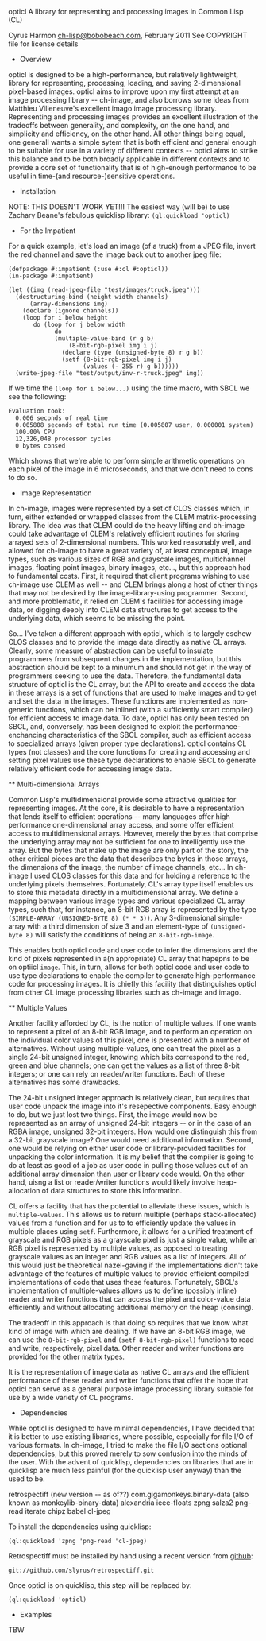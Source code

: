 opticl
A library for representing and processing images in Common Lisp (CL)

Cyrus Harmon <ch-lisp@bobobeach.com>, February 2011
See COPYRIGHT file for license details

* Overview

opticl is designed to be a high-performance, but relatively
lightweight, library for representing, processing, loading, and saving
2-dimensional pixel-based images. opticl aims to improve upon my first
attempt at an image processing library -- ch-image, and also borrows
some ideas from Matthieu Villeneuve's excellent imago image processing
library. Representing and processing images provides an excellent
illustration of the tradeoffs between generality, and complexity, on
the one hand, and simplicity and efficiency, on the other hand. All
other things being equal, one generall wants a simple sytem that is
both efficient and general enough to be suitable for use in a variety
of different contexts -- opticl aims to strike this balance and to be
both broadly applicable in different contexts and to provide a core
set of functionality that is of high-enough performance to be useful
in time-(and resource-)sensitive operations.

* Installation

NOTE: THIS DOESN'T WORK YET!!!  The easiest way (will be) to use
Zachary Beane's fabulous quicklisp library: `(ql:quickload 'opticl)`

* For the Impatient

For a quick example, let's load an image (of a truck) from a JPEG
file, invert the red channel and save the image back out to another
jpeg file:

    (defpackage #:impatient (:use #:cl #:opticl))
    (in-package #:impatient)

    (let ((img (read-jpeg-file "test/images/truck.jpeg")))
      (destructuring-bind (height width channels)
          (array-dimensions img)
        (declare (ignore channels))
        (loop for i below height
           do (loop for j below width 
                 do 
                 (multiple-value-bind (r g b)
                     (8-bit-rgb-pixel img i j)
                   (declare (type (unsigned-byte 8) r g b))
                   (setf (8-bit-rgb-pixel img i j)
                         (values (- 255 r) g b))))))
      (write-jpeg-file "test/output/inv-r-truck.jpeg" img))

If we time the `(loop for i below...)` using the time macro, with SBCL we see
the following:

    Evaluation took:
      0.006 seconds of real time
      0.005808 seconds of total run time (0.005807 user, 0.000001 system)
      100.00% CPU
      12,326,048 processor cycles
      0 bytes consed

Which shows that we're able to perform simple arithmetic operations on
each pixel of the image in 6 microseconds, and that we don't need to
cons to do so.

* Image Representation

In ch-image, images were represented by a set of CLOS classes which,
in turn, either extended or wrapped classes from the CLEM
matrix-processing library. The idea was that CLEM could do the heavy
lifting and ch-image could take advantage of CLEM's relatively
efficient routines for storing arrayed sets of 2-dimensional
numbers. This worked reasonably well, and allowed for ch-image to have
a great variety of, at least conceptual, image types, such as various
sizes of RGB and grayscale images, multichannel images, floating point
images, binary images, etc..., but this approach had to fundamental
costs. First, it required that client programs wishing to use ch-image
use CLEM as well -- and CLEM brings along a host of other things that
may not be desired by the image-library-using programmer. Second, and
more problematic, it relied on CLEM's facilities for accessing image
data, or digging deeply into CLEM data structures to get access to the
underlying data, which seems to be missing the point.

So... I've taken a different approach with opticl, which is to largely
eschew CLOS classes and to provide the image data directly as native
CL arrays. Clearly, some measure of abstraction can be useful to
insulate programmers from subsequent changes in the implementation,
but this abstraction should be kept to a minumum and should not get in
the way of programmers seeking to use the data. Therefore, the
fundamental data structure of opticl is the CL array, but the API to
create and access the data in these arrays is a set of functions that
are used to make images and to get and set the data in the
images. These functions are implemented as non-generic functions,
which can be inlined (with a sufficiently smart compiler) for
efficient access to image data. To date, opticl has only been tested
on SBCL, and, conversely, has been designed to exploit the
performance-enchancing characteristics of the SBCL compiler, such as
efficient access to specialized arrays (given proper type
declarations). opticl contains CL types (not classes) and the core
functions for creating and accessing and setting pixel values use
these type declarations to enable SBCL to generate relatively
efficient code for accessing image data.

** Multi-dimensional Arrays

Common Lisp's multidimensional provide some attractive qualities for
representing images. At the core, it is desirable to have a
representation that lends itself to efficient operations -- many
languages offer high performance one-dimensional array access, and
some offer efficient access to multidimensional arrays. However,
merely the bytes that comprise the underlying array may not be
sufficient for one to intelligently use the array. But the bytes that
make up the image are only part of the story, the other critical
pieces are the data that describes the bytes in those arrays, the
dimensions of the image, the number of image channels, etc... In
ch-image I used CLOS classes for this data and for holding a reference
to the underlying pixels themselves. Fortunately, CL's array type
itself enables us to store this metadata directly in a
multidimensional array. We define a mapping between various image
types and various specialized CL array types, such that, for instance,
an 8-bit RGB array is represented by the type `(SIMPLE-ARRAY
(UNSIGNED-BYTE 8) (* * 3))`. Any 3-dimensional simple-array with a
third dimension of size 3 and an element-type of `(unsigned-byte 8)`
will satisfy the conditions of being an `8-bit-rgb-image`.

This enables both opticl code and user code to infer the dimensions
and the kind of pixels represented in a(n appropriate) CL array that
hapepns to be on optiicl `image`. This, in turn, allows for both
opticl code and user code to use type declarations to enable the
compiler to generate high-performance code for processing images. It
is chiefly this facility that distinguishes opticl from other CL image
processing libraries such as ch-image and imago.

** Multiple Values

Another facility afforded by CL, is the notion of multiple values. If
one wants to represent a pixel of an 8-bit RGB image, and to perform
an operation on the individual color values of this pixel, one is
presented with a number of alternatives. Without using
multiple-values, one can treat the pixel as a single 24-bit unsigned
integer, knowing which bits correspond to the red, green and blue
channels; one can get the values as a list of three 8-bit integers; or
one can rely on reader/writer functions. Each of these alternatives
has some drawbacks.

The 24-bit unsigned integer approach is relatively clean, but requires
that user code unpack the image into it's resepective components. Easy
enough to do, but we just lost two things. First, the image would now
be represented as an array of unsigned 24-bit integers -- or in the
case of an RGBA image, unsigned 32-bit integers. How would one
distinguish this from a 32-bit grayscale image? One would need
additional information. Second, one would be relying on either user
code or library-provided facilities for unpacking the color
information. It is my belief that the compiler is going to do at least
as good of a job as user code in pulling those values out of an
additional array dimension than user or library code would. On the
other hand, uisng a list or reader/writer functions would likely
involve heap-allocation of data structures to store this information.

CL offers a facility that has the potential to alleviate these issues,
which is `multiple-values`. This allows us to return multiple (perhaps
stack-allocated) values from a function and for us to to efficiently
update the values in multiple places using `setf`. Furthermore, it
allows for a unified treatment of grayscale and RGB pixels as a
grayscale pixel is just a single value, while an RGB pixel is
represented by multiple values, as opposed to treating grayscale
values as an integer and RGB values as a list of integers. All of this
would just be theoretical nazel-gaving if the implementations didn't
take advantage of the features of multiple values to provide efficient
compiled implementations of code that uses these
features. Fortunately, SBCL's implementation of multiple-values allows
us to define (possibly inline) reader and writer functions that can
access the pixel and color-value data efficiently and without
allocating additional memory on the heap (consing).

The tradeoff in this approach is that doing so requires that we know
what kind of image with which are dealing. If we have an 8-bit RGB
image, we can use the `8-bit-rgb-pixel` and `(setf 8-bit-rgb-pixel)`
functions to read and write, respectively, pixel data. Other reader
and writer functions are provided for the other matrix types.

It is the representation of image data as native CL arrays and the
efficient performance of these reader and writer functions that offer
the hope that opticl can serve as a general purpose image processing
library suitable for use by a wide variety of CL programs.

* Dependencies

While opticl is designed to have minimal dependencies, I have decided
that it is better to use existing libraries, where possible,
especially for file I/O of various formats. In ch-image, I tried to
make the file I/O sections optional dependencies, but this proved
merely to sow confusion into the minds of the user. With the advent of
quicklisp, dependencies on libraries that are in quicklisp are much
less painful (for the quicklisp user anyway) than the used to be.

  retrospectiff (new version -- as of??)
   com.gigamonkeys.binary-data (also known as monkeylib-binary-data)
    alexandria
   ieee-floats
  zpng
   salza2
  png-read
   iterate
   chipz
   babel
  cl-jpeg

To install the dependencies using quicklisp:

    (ql:quickload 'zpng 'png-read 'cl-jpeg)

Retrospectiff must be installed by hand using a recent version from
[github](https://github.com/slyrus/retrospectiff):

    git://github.com/slyrus/retrospectiff.git

Once opticl is on quicklisp, this step will be replaced by:

    (ql:quickload 'opticl)

* Examples

TBW

